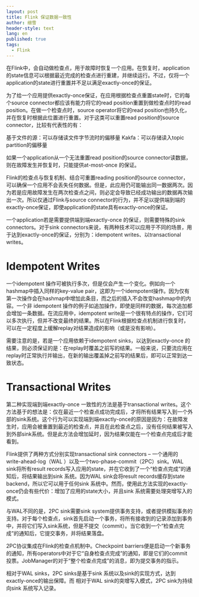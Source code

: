 ```yaml
---
layout: post
title: Flink 保证数据一致性
author: 细雪
header-style: text
lang: en
published: true
tags:
  - Flink
---
```


在Flink中，会自动做检查点，用于故障时恢复一个应用。在恢复时，application的state信息可以根据最近完成的检查点进行重建，并继续运行。不过，仅将一个application的state进行重置并不足以满足exactly-once的保证。

为了给一个应用提供exactly-once保证，在应用根据检查点重置state时，它的每个source connector都应该有能力将它的read position重置到做检查点时的read position。在做一个检查点时，source operator将它的read position也持久化，并在恢复时根据此位置进行重置。对于这类可以重置read position的source connector，比较有代表性的有：

基于文件的源：可以存储读文件字节流时的偏移量
Kakfa：可以存储读入topic partition的偏移量

如果一个application从一个无法重置read position的source connector读数据，则在故障发生并恢复时，只能提供at-most-once 的保证。

Flink的检查点与恢复机制、结合可重置reading position的source connector，可以确保一个应用不会丢失任何数据。但是，此应用仍可能输出同一数据两次。因为若是应用故障发生在两次检查点之间，则必定会导致已经成功输出的数据再次输出一次。所以仅通过Flink与source connector的行为，并不足以提供端到端的exactly-once保证，即使application的state具有exactly-once的保证。

一个application若是需要提供端到端exactly-once 的保证，则需要特殊的sink connectors。对于sink connectors来说，有两种技术可以应用于不同的场景，用于达到exactly-once的保证，分别为：idempotent writes、以transactional writes。

# Idempotent Writes
一个idempotent 操作可被执行多次，但是仅会产生一个变化。例如向一个hashmap中插入同样的key-value pair，这即为一个idempotent操作。因为仅有第一次操作会在hashmap中增加此条目，而之后的插入不会改变hashmap中的内容。一个非 idempotent 操作的例子如追加操作，即使是同样的数据，每次追加都会增加一条数据。在流应用中，idempotent write是一个很有特点的操作，它们可以多次执行，但并不改变最终的结果。所以在Flink根据检查点机制进行恢复时，可以在一定程度上缓解replay对结果造成的影响（或是没有影响）。

需要注意的是，若是一个应用依赖于idempotent sinks，以达到exactly-once 的结果，则必须保证的是：在replay时覆盖之前写的结果。一般来说，只要流应用在replay时正常执行并输出，在新的输出覆盖掉之前写的结果后，即可以正常到达一致状态。

# Transactional Writes
第二种实现端到端exactly-once 一致性的方法是基于transactional writes。这个方法基于的想法是：仅在最近一个检查点成功完成后，才将所有结果写入到一个外部的sink系统。这个行为可以实现端到端exactly-once的原因是因为：在故障发生时，应用会被重置到最近的检查点，并且在此检查点之后，没有任何结果被写入到外部sink系统。但是此方法会增加延时，因为结果仅能在一个检查点完成后才能看到。

Flink提供了两种方式分别实现transactional sink connectors – 一个通用的 write-ahead-log（WAL
）以及一个two-phase-commit（2PC）sink。WAL sink将所有result records写入应用的state，并在它收到了一个“检查点完成”的通知后，将结果输出到sink 系统。因为WAL sink会将result records缓存到state backend，所以它可以用于任何sink 系统中。然而，使用此方法实现的exactly-once仍会有些代价：增加了应用的state大小，并且sink 系统需要处理突增写入的模式。

与WAL不同的是，2PC sink需要sink system提供事务支持，或者提供模拟事务的支持。对于每个检查点，sink首先启动一个事务，将所有接收到的记录添加到事务中，并将它们写入sink系统，但是不提交（commit）。当它收到一个“检查点完成”的通知后，它提交事务，并将结果落盘。

2PC协议集成在Flink的检查点机制中。Checkpoint barriers便是启动一个新事务的通知，所有operators中对于它“自身检查点完成”的通知，即是它们的commit 投票。JobManager的对于“整个检查点完成”的消息，即为提交事务的指示。

相对于WAL sinks，2PC sinks是基于sink 系统以及sink的实现方式，达到exactly-once的输出保障。而 相对于WAL sink的突增写入模式，2PC sink为持续向sink 系统写入记录。